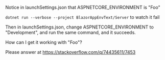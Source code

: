 Notice in launchSettings.json that ASPNETCORE_ENVIRONMENT is "Foo"

`dotnet run --verbose --project BlazorAppEnvText/Server` to watch it fail

Then  in launchSettings.json, change ASPNETCORE_ENVIRONMENT to "Development", and run the same command, and it succeeds.

How can I get it working with "Foo"?

Please answer at https://stackoverflow.com/q/74435611/7453